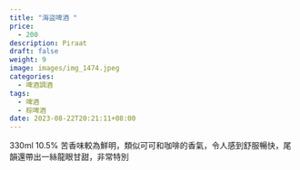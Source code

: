 ```yaml
---
title: "海盜啤酒 "
price:
  - 200
description: Piraat
draft: false
weight: 9
image: images/img_1474.jpeg
categories:
  - 啤酒調酒
tags:
  - 啤酒
  - 棕啤酒
date: 2023-08-22T20:21:11+08:00
---
```

 330ml 10.5% 苦香味較為鮮明，類似可可和咖啡的香氣，令人感到舒服暢快，尾韻還帶出一絲龍眼甘甜，非常特別